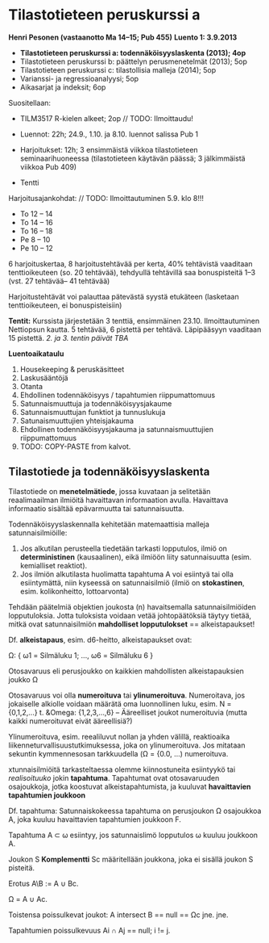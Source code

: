 # Tilastotieteen peruskurssi a #

**Henri Pesonen (vastaanotto Ma 14&ndash;15; Pub 455)**
**Luento 1: 3.9.2013**

* **Tilastotieteen peruskurssi a: todennäköisyyslaskenta (2013); 4op**
* Tilastotieteen peruskurssi b: päättelyn perusmenetelmät (2013); 5op
* Tilastotieteen peruskurssi c: tilastollisia malleja (2014); 5op
* Varianssi- ja regressioanalyysi; 5op
* Aikasarjat ja indeksit; 6op

Suositellaan:

* TILM3517 R-kielen alkeet; 2op // TODO: Ilmoittaudu!

* Luennot: 22h; 24.9., 1.10. ja 8.10. luennot salissa Pub 1
* Harjoitukset: 12h; 3 ensimmäistä viikkoa tilastotieteen seminaarihuoneessa (tilastotieteen käytävän päässä; 3 jälkimmäistä viikkoa Pub 409)
* Tentti

Harjoitusajankohdat: // TODO: Ilmoittautuminen 5.9. klo 8!!!

* To 12 &ndash; 14
* To 14 &ndash; 16
* To 16 &ndash; 18
* Pe 8 &ndash; 10
* Pe 10 &ndash; 12

6 harjoituskertaa, 8 harjoitustehtävää per kerta, 40% tehtävistä vaaditaan tenttioikeuteen (so. 20 tehtävää), tehdyullä tehtävillä saa bonuspisteitä 1&ndash;3 (vst. 27 tehtävää&ndash; 41 tehtävää)

Harjoitustehtävät voi palauttaa pätevästä syystä etukäteen (lasketaan tenttioikeuteen, ei bonuspisteisiin)

**Tentit:** Kurssista järjestetään 3 tenttiä, ensimmäinen 23.10. Ilmoittautuminen Nettiopsun kautta. 5 tehtävää, 6 pistettä per tehtävä. Läpipääsyyn vaaditaan 15 pistettä. *2. ja 3. tentin päivät TBA*

**Luentoaikataulu**

1. Housekeeping &amp; peruskäsitteet
2. Laskusääntöjä
3. Otanta
4. Ehdollinen todennäköisyys / tapahtumien riippumattomuus
5. Satunnaismuuttuja ja todennäköisyysjakaume
6. Satunnaismuuttujan funktiot ja tunnuslukuja
7. Satunaismuuttujien yhteisjakauma
8. Ehdollinen todennäköisyysjakauma ja satunnaismuuttujien riippumattomuus
9. TODO: COPY-PASTE from kalvot.

## Tilastotiede ja todennäköisyyslaskenta ##

Tilastotiede on **menetelmätiede**, jossa kuvataan ja selitetään reaalimaailman ilmiöitä havaittavan informaation avulla. Havaittava informaatio sisältää epävarmuutta tai satunnaisuutta.

Todennäköisyyslaskennalla kehitetään matemaattisia malleja satunnaisilmiöille:

1. Jos alkutilan perusteella tiedetään tarkasti lopputulos, ilmiö on **deterministinen** (kausaalinen), eikä ilmiöön liity satunnaisuutta (esim. kemialliset reaktiot).
2. Jos ilmiön alkutilasta huolimatta tapahtuma A voi esiintyä tai olla esiintymättä, niin kyseessä on satunnaisilmiö (ilmiö on **stokastinen**, esim. kolikonheitto, lottoarvonta)

Tehdään päätelmiä objektien joukosta (n) havaitsemalla satunnaisilmiöiden lopputuloksia. Jotta tuloksista voidaan vetää johtopäätöksiä täytyy tietää, mitkä ovat satunnaisilmiön **mahdolliset lopputulokset** == alkeistapaukset! 

Df. **alkeistapaus**, esim. d6-heitto, alkeistapaukset ovat:

&Omega;: { &omega;1 = Silmäluku 1; ..., &omega;6 = Silmäluku 6 }

Otosavaruus eli perusjoukko on kaikkien mahdollisten alkeistapauksien joukko &Omega; 

Otosavaruus voi olla **numeroituva** tai **ylinumeroituva**. Numeroitava, jos jokaiselle alkiolle voidaan määrätä oma luonnollinen luku, esim.
N = {0,1,2,...} t. &Omega: {1,2,3,...,6} &ndash; Ääreelliset joukot numeroituvia (mutta kaikki numeroituvat eivät ääreellisiä?)

Ylinumeroituva, esim. reealiluvut nollan ja yhden välillä, reaktioaika liikenneturvallisuustutkimuksessa, joka on ylinumeroituva. Jos mitataan sekuntin kymmennesosan tarkkuudella (&Omega; = {0.0, ...) numeroituva.

xtunnaisilmiöitä tarkasteltaessa olemme kiinnostuneita esiintyykö tai _realisoituuko_ jokin **tapahtuma**. Tapahtumat ovat otosavaruuden osajoukkoja, jotka koostuvat alkeistapahtumista, ja kuuluvat **havaittavien tapahtumien joukkoon**

Df. tapahtuma: Satunnaiskokeessa tapahtuma on perusjoukon &Omega; osajoukkoa A, joka kuuluu havaittavien tapahtumien joukkoon F.

Tapahtuma A &sub; &omega; esiintyy, jos satunnaislimö lopputulos &omega; kuuluu joukkoon A.

Joukon S **Komplementti** Sc määritellään joukkona, joka ei sisällä joukon S pisteitä.

Erotus A\B := A &cup; Bc.

&Omega; = A &cup; Ac.

Toistensa poissulkevat joukot: A intersect B == null == &Omega;c jne. jne.

Tapahtumien poissulkevuus Ai &cap; Aj == null; i != j.
